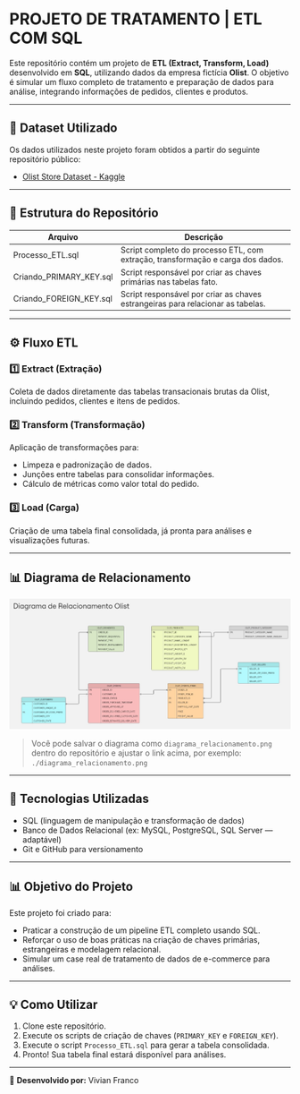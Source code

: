 # PROJETO DE TRATAMENTO | ETL COM SQL

Este repositório contém um projeto de **ETL (Extract, Transform, Load)** desenvolvido em **SQL**, utilizando dados da empresa fictícia **Olist**. O objetivo é simular um fluxo completo de tratamento e preparação de dados para análise, integrando informações de pedidos, clientes e produtos.

---

## 🔗 Dataset Utilizado
Os dados utilizados neste projeto foram obtidos a partir do seguinte repositório público:

- [Olist Store Dataset - Kaggle](https://www.kaggle.com/datasets/olistbr/brazilian-ecommerce)

---

## 📂 Estrutura do Repositório

| Arquivo                   | Descrição                                                                 |
|-------------------|--------------------------------------------------------------------------------|
| Processo_ETL.sql          | Script completo do processo ETL, com extração, transformação e carga dos dados. |
| Criando_PRIMARY_KEY.sql   | Script responsável por criar as chaves primárias nas tabelas fato.  |
| Criando_FOREIGN_KEY.sql   | Script responsável por criar as chaves estrangeiras para relacionar as tabelas. |


---

## ⚙️ Fluxo ETL

### 1️⃣ Extract (Extração)
Coleta de dados diretamente das tabelas transacionais brutas da Olist, incluindo pedidos, clientes e itens de pedidos.

### 2️⃣ Transform (Transformação)
Aplicação de transformações para:
- Limpeza e padronização de dados.
- Junções entre tabelas para consolidar informações.
- Cálculo de métricas como valor total do pedido.

### 3️⃣ Load (Carga)
Criação de uma tabela final consolidada, já pronta para análises e visualizações futuras.

---

## 📊 Diagrama de Relacionamento
<img src= "https://github.com/Vivian-M03/olist-etl-project/blob/main/Imagens/Official_Entity_Relationship_Diagram_OLIST.jpg">

> Você pode salvar o diagrama como `diagrama_relacionamento.png` dentro do repositório e ajustar o link acima, por exemplo: `./diagrama_relacionamento.png`

---

## 🚀 Tecnologias Utilizadas
- SQL (linguagem de manipulação e transformação de dados)
- Banco de Dados Relacional (ex: MySQL, PostgreSQL, SQL Server — adaptável)
- Git e GitHub para versionamento

---

## 📊 Objetivo do Projeto
Este projeto foi criado para:
- Praticar a construção de um pipeline ETL completo usando SQL.
- Reforçar o uso de boas práticas na criação de chaves primárias, estrangeiras e modelagem relacional.
- Simular um case real de tratamento de dados de e-commerce para análises.

---

## 💡 Como Utilizar
1. Clone este repositório.
2. Execute os scripts de criação de chaves (`PRIMARY_KEY` e `FOREIGN_KEY`).
3. Execute o script `Processo_ETL.sql` para gerar a tabela consolidada.
4. Pronto! Sua tabela final estará disponível para análises.

---

🧰 **Desenvolvido por:** Vivian Franco
